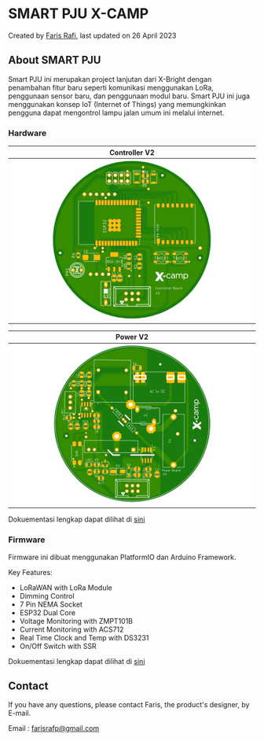 # **SMART PJU X-CAMP**

Created by [Faris Rafi](www.linkedin.com/in/farisrfp/), last updated on 26 April 2023

## **About SMART PJU**

Smart PJU ini merupakan project lanjutan dari X-Bright dengan penambahan fitur baru seperti komunikasi menggunakan LoRa, penggunaan sensor baru, dan penggunaan modul baru. Smart PJU ini juga menggunakan konsep IoT (Internet of Things) yang memungkinkan pengguna dapat mengontrol lampu jalan umum ini melalui internet.

### **Hardware**

|               Controller V2               |
| :---------------------------------------: |
| ![](pictures/controller.png "controller") |

|            Power V2             |
| :-----------------------------: |
| ![](pictures/power.png "power") |

Dokuementasi lengkap dapat dilihat di [sini](hardware/README.md)

### **Firmware**

Firmware ini dibuat menggunakan PlatformIO dan Arduino Framework.

Key Features:

- LoRaWAN with LoRa Module
- Dimming Control
- 7 Pin NEMA Socket
- ESP32 Dual Core
- Voltage Monitoring with ZMPT101B
- Current Monitoring with ACS712
- Real Time Clock and Temp with DS3231
- On/Off Switch with SSR

Dokuementasi lengkap dapat dilihat di [sini](firmware/README.md)

## **Contact**

If you have any questions, please contact Faris, the product's designer, by E-mail.

Email : farisrafp@gmail.com
